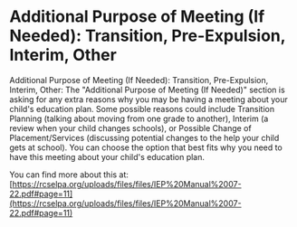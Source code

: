 # Additional Purpose of Meeting (If Needed): Transition, Pre-Expulsion, Interim, Other
Additional Purpose of Meeting (If Needed): Transition, Pre-Expulsion, Interim, Other: The "Additional Purpose of Meeting (If Needed)" section is asking for any extra reasons why you may be having a meeting about your child's education plan. Some possible reasons could include Transition Planning (talking about moving from one grade to another), Interim (a review when your child changes schools), or Possible Change of Placement/Services (discussing potential changes to the help your child gets at school). You can choose the option that best fits why you need to have this meeting about your child's education plan.

You can find more about this at: [https://rcselpa.org/uploads/files/files/IEP%20Manual%2007-22.pdf#page=11](https://rcselpa.org/uploads/files/files/IEP%20Manual%2007-22.pdf#page=11)
